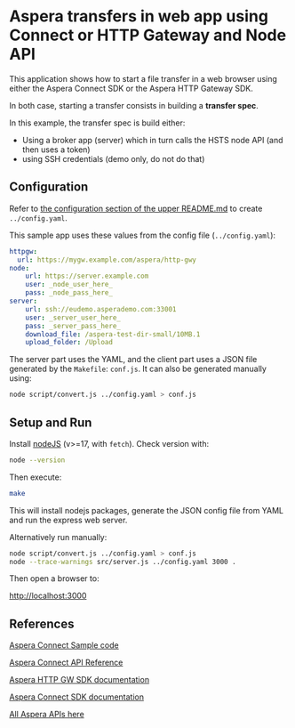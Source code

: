 # Aspera transfers in web app using Connect or HTTP Gateway and Node API

This application shows how to start a file transfer in a web browser using either the Aspera Connect SDK or the Aspera HTTP Gateway SDK.

In both case, starting a transfer consists in building a **transfer spec**.

In this example, the transfer spec is build either:

- Using a broker app (server) which in turn calls the HSTS node API (and then uses a token)
- using SSH credentials (demo only, do not do that)

## Configuration

Refer to [the configuration section of the upper README.md](../README.md#configuration-file) to create `../config.yaml`.

This sample app uses these values from the config file (`../config.yaml`):

```yaml
httpgw:
  url: https://mygw.example.com/aspera/http-gwy
node:
    url: https://server.example.com
    user: _node_user_here_
    pass: _node_pass_here_
server:
    url: ssh://eudemo.asperademo.com:33001
    user: _server_user_here_
    pass: _server_pass_here_
    download_file: /aspera-test-dir-small/10MB.1
    upload_folder: /Upload
```

The server part uses the YAML, and the client part uses a JSON file generated by the `Makefile`: `conf.js`.
It can also be generated manually using:

```bash
node script/convert.js ../config.yaml > conf.js
```

## Setup and Run

Install [nodeJS](https://nodejs.org/) (v>=17, with `fetch`).
Check version with:

```bash
node --version
```

Then execute:

```bash
make
```

This will install nodejs packages, generate the JSON config file from YAML and run the express web server.

Alternatively run manually:

```bash
node script/convert.js ../config.yaml > conf.js
node --trace-warnings src/server.js ../config.yaml 3000 .
```

Then open a browser to:

<http://localhost:3000>

## References

[Aspera Connect Sample code](https://github.com/IBM/aspera-connect-sdk-js)

[Aspera Connect API Reference](https://ibm.github.io/aspera-connect-sdk-js/)

[Aspera HTTP GW SDK documentation](https://developer.ibm.com/apis/catalog?search=%22aspera%20http%22)

[Aspera Connect SDK documentation](https://developer.ibm.com/apis/catalog?search=%22aspera%20connect%22)

[All Aspera APIs here](https://developer.ibm.com/apis/catalog?search=aspera)
